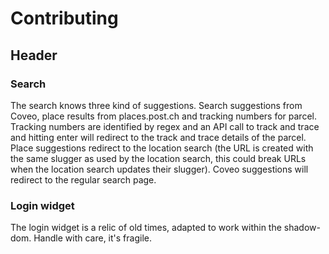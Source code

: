 # Contributing

## Header

### Search
The search knows three kind of suggestions. Search suggestions from Coveo, place results from places.post.ch and tracking numbers for parcel. Tracking numbers are identified by regex and an API call to track and trace and hitting enter will redirect to the track and trace details of the parcel. Place suggestions redirect to the location search (the URL is created with the same slugger as used by the location search, this could break URLs when the location search updates their slugger). Coveo suggestions will redirect to the regular search page.

### Login widget
The login widget is a relic of old times, adapted to work within the shadow-dom. Handle with care, it's fragile.
